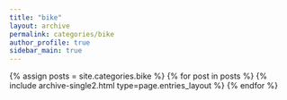 ```yaml
---
title: "bike"
layout: archive
permalink: categories/bike
author_profile: true
sidebar_main: true
---
```


{% assign posts = site.categories.bike %}
{% for post in posts %} {% include archive-single2.html type=page.entries_layout %} {% endfor %}